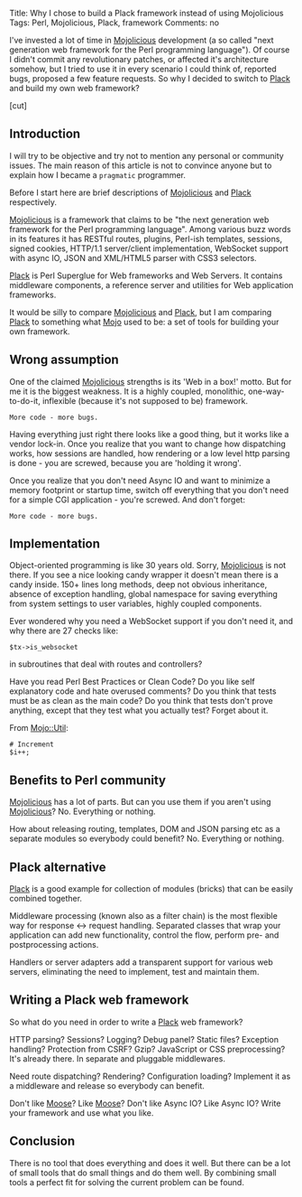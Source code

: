 Title: Why I chose to build a Plack framework instead of using Mojolicious
Tags: Perl, Mojolicious, Plack, framework
Comments: no

I've invested a lot of time in [Mojolicious](https://metacpan.org/pod/Mojolicious) development (a so called "next
generation web framework for the Perl programming language"). Of course I didn't
commit any revolutionary patches, or affected it's architecture somehow, but I
tried to use it in every scenario I could think of, reported bugs, proposed a
few feature requests. So why I decided to switch to [Plack](https://metacpan.org/pod/Plack) and build my own
web framework?

[cut]

## Introduction

I will try to be objective and try not to mention any personal or community
issues. The main reason of this article is not to convince anyone but to explain
how I became a `pragmatic` programmer.

Before I start here are brief descriptions of [Mojolicious](https://metacpan.org/pod/Mojolicious) and [Plack](https://metacpan.org/pod/Plack)
respectively.

[Mojolicious](https://metacpan.org/pod/Mojolicious) is a framework that claims to be "the next generation web
framework for the Perl programming language". Among various buzz words in its
features it has RESTful routes, plugins, Perl-ish templates, sessions, signed
cookies, HTTP/1.1 server/client implementation, WebSocket support with async IO,
JSON and XML/HTML5 parser with CSS3 selectors.

[Plack](https://metacpan.org/pod/Plack) is Perl Superglue for Web frameworks and Web Servers. It contains
middleware components, a reference server and utilities for Web application
frameworks.

It would be silly to compare [Mojolicious](https://metacpan.org/pod/Mojolicious) and [Plack](https://metacpan.org/pod/Plack), but I am comparing
[Plack](https://metacpan.org/pod/Plack) to something what [Mojo](https://metacpan.org/pod/Mojo) used to be: a set of tools for building your
own framework.

## Wrong assumption

One of the claimed [Mojolicious](https://metacpan.org/pod/Mojolicious) strengths is its 'Web in a box!' motto. But
for me it is the biggest weakness. It is a highly coupled, monolithic,
one-way-to-do-it, inflexible (because it's not supposed to be) framework.

    More code - more bugs.

Having everything just right there looks like a good thing, but it
works like a vendor lock-in. Once you realize that you want to change how
dispatching works, how sessions are handled, how rendering or a low level
http parsing is done - you are screwed, because you are 'holding it wrong'.

Once you realize that you don't need Async IO and want to minimize a memory
footprint or startup time, switch off everything that you don't need for a
simple CGI application - you're screwed. And don't forget:

    More code - more bugs.

## Implementation

Object-oriented programming is like 30 years old. Sorry, [Mojolicious](https://metacpan.org/pod/Mojolicious) is not
there. If you see a nice looking candy wrapper it doesn't mean there is a candy
inside. 150+ lines long methods, deep not obvious inheritance, absence of
exception handling, global namespace for saving everything from system settings
to user variables, highly coupled components.

Ever wondered why you need a WebSocket support if you don't need it, and why
there are 27 checks like:

    $tx->is_websocket

in subroutines that deal with routes and controllers?

Have you read Perl Best Practices or Clean Code? Do you like self explanatory
code and hate overused comments? Do you think that tests must be as clean as the
main code? Do you think that tests don't prove anything, except that they test
what you actually test? Forget about it.

From [Mojo::Util](https://metacpan.org/pod/Mojo::Util):

    # Increment
    $i++;

## Benefits to Perl community

[Mojolicious](https://metacpan.org/pod/Mojolicious) has a lot of parts. But can you use them if you aren't using
[Mojolicious](https://metacpan.org/pod/Mojolicious)? No. Everything or nothing.

How about releasing routing, templates, DOM and JSON parsing etc as a separate
modules so everybody could benefit? No. Everything or nothing.

## Plack alternative

[Plack](https://metacpan.org/pod/Plack) is a good example for collection of modules (bricks) that can be easily
combined together.

Middleware processing (known also as a filter chain) is the most flexible way for
response <-> request handling. Separated classes that wrap your application can add
new functionality, control the flow, perform pre- and postprocessing actions.

Handlers or server adapters add a transparent support for various web servers,
eliminating the need to implement, test and maintain them.

## Writing a Plack web framework

So what do you need in order to write a [Plack](https://metacpan.org/pod/Plack) web framework?

HTTP parsing? Sessions? Logging? Debug panel? Static files? Exception handling?
Protection from CSRF? Gzip? JavaScript or CSS preprocessing? It's already there.
In separate and pluggable middlewares.

Need route dispatching? Rendering? Configuration loading? Implement it as a
middleware and release so everybody can benefit.

Don't like [Moose](https://metacpan.org/pod/Moose)? Like [Moose](https://metacpan.org/pod/Moose)? Don't like Async IO? Like Async IO? Write
your framework and use what you like.

## Conclusion

There is no tool that does everything and does it well. But there can be a lot
of small tools that do small things and do them well. By combining small tools
a perfect fit for solving the current problem can be found.
